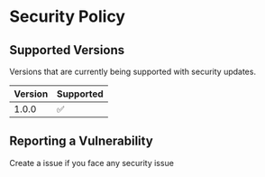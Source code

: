 # Security Policy

## Supported Versions

Versions that are currently being supported with security updates.

| Version | Supported          |
| ------- | ------------------ |
| 1.0.0  | :white_check_mark: |

## Reporting a Vulnerability

Create a issue if you face any security issue
